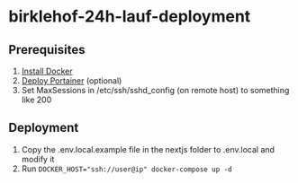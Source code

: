 # birklehof-24h-lauf-deployment

## Prerequisites
1. [Install Docker](https://docs.docker.com/engine/install/ubuntu/)
2. [Deploy Portainer](https://docs.portainer.io/v/ce-2.11/start/install/server/docker/linux) (optional)
3. Set MaxSessions in /etc/ssh/sshd_config (on remote host) to something like 200

## Deployment
1. Copy the .env.local.example file in the nextjs folder to .env.local and modify it
2. Run `DOCKER_HOST="ssh://user@ip" docker-compose up -d`
